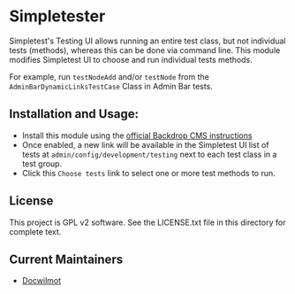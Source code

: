 Simpletester
=================

Simpletest's Testing UI allows running an entire test class, but not individual
tests (methods), whereas this can be done via command line. This module modifies
Simpletest UI to choose and run individual tests methods.

For example, run `testNodeAdd` and/or `testNode` from the
`AdminBarDynamicLinksTestCase` Class in Admin Bar tests.

Installation and Usage:
---------------
- Install this module using the [official Backdrop CMS instructions](https://backdropcms.org/guide/modules)
- Once enabled, a new link will be available in the Simpletest UI list of tests
at `admin/config/development/testing` next to each test class in a test group.
- Click this `Choose tests` link to select one or more test methods to run.

License
---------------

This project is GPL v2 software. See the LICENSE.txt file in this directory
for complete text.

Current Maintainers
---------------

- [Docwilmot](https://github.com/docwilmot)
